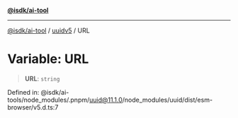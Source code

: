 [**@isdk/ai-tool**](../../../README.md)

***

[@isdk/ai-tool](../../../globals.md) / [uuidv5](../README.md) / URL

# Variable: URL

> **URL**: `string`

Defined in: @isdk/ai-tools/node\_modules/.pnpm/uuid@11.1.0/node\_modules/uuid/dist/esm-browser/v5.d.ts:7
